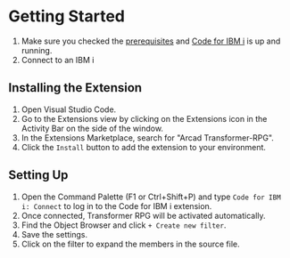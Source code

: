 # Getting Started
1. Make sure you checked the [prerequisites](pages/prerequisites.md) and [Code for IBM i](https://marketplace.visualstudio.com/items?itemName=HalcyonTechLtd.code-for-ibmi) is up and running.
2. Connect to an IBM i

## Installing the Extension
1. Open Visual Studio Code.
2. Go to the Extensions view by clicking on the Extensions icon in the Activity Bar on the side of the window.
3. In the Extensions Marketplace, search for "Arcad Transformer-RPG".
4. Click the `Install` button to add the extension to your environment.

## Setting Up

1. Open the Command Palette (F1 or Ctrl+Shift+P) and type `Code for IBM i: Connect` to log in to the Code for IBM i extension.
2. Once connected, Transformer RPG will be activated automatically.
3. Find the Object Browser and click `+ Create new filter`.
4. Save the settings.
5. Click on the filter to expand the members in the source file.


